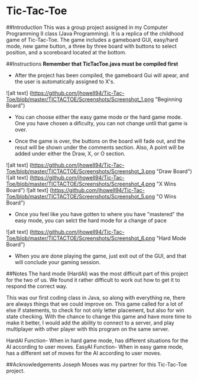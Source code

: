 # Tic-Tac-Toe

##Introduction
This was a group project assigned in my Computer Programming II class (Java Programming). It is a replica of the childhood game of Tic-Tac-Toe. The game includes a gameboard GUI, easy/hard mode, new game button, a three by three board with buttons to select position, and a scoreboard located at the bottom. 


##Instructions
**Remember that TicTacToe.java must be compiled first**
* After the project has been compiled, the gameboard Gui will apear, and the user is automatically assigned to X's.

![alt text]
(https://github.com/jhowell94/Tic-Tac-Toe/blob/master/TICTACTOE/Screenshots/Screenshot_1.png "Beginning Board")

* You can choose either the easy game mode or the hard game mode. One you have chosen a dificulty, you can not change until that game is over.

* Once the game is over, the buttons on the board will fade out, and the resut will be shown under the comments section. Also, A point will be added under either the Draw, X, or O section.

![alt text] (https://github.com/jhowell94/Tic-Tac-Toe/blob/master/TICTACTOE/Screenshots/Screenshot_3.png "Draw Board") ![alt text] (https://github.com/jhowell94/Tic-Tac-Toe/blob/master/TICTACTOE/Screenshots/Screenshot_4.png "X Wins Board") ![alt text] (https://github.com/jhowell94/Tic-Tac-Toe/blob/master/TICTACTOE/Screenshots/Screenshot_5.png "O Wins Board")

* Once you feel like you have gotten to where you have "mastered" the easy mode, you can selct the hard mode for a change of pace

![alt text] (https://github.com/jhowell94/Tic-Tac-Toe/blob/master/TICTACTOE/Screenshots/Screenshot_6.png "Hard Mode Board")

* When you are done playing the game, just exit out of the GUI, and that will conclude your gaming session.

##Notes
The hard mode (HardAI) was the most difficult part of this project for the two of us. We found it rather difficult to work out how  to get it to respond the correct way.

This was our first coding class in Java, so along with everything ne, there are always things that we could improve on. This game called for a lot of else if statements, to check for not only letter placement, but also for win state checking. With the chance to change this game and have more time to make it better, I would add the ability to connect to a server, and play multiplayer with other player with this program on the same server.

HardAI Function- When in hard game mode, has different situations for the AI according to user moves.
EasyAI Function- When in easy game mode, has a different set of moves for the AI according to user moves.

##Acknowledgements
Joseph Moses was my partner for this Tic-Tac-Toe project.




